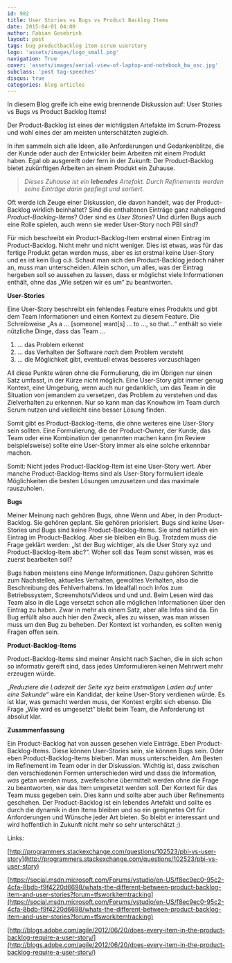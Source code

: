 ```yaml
---
id: 982
title: User Stories vs Bugs vs Product Backlog Items
date: 2015-04-01 04:00
author: Fabian Gosebrink
layout: post
tags: bug productbacklog item scrum userstory
logo: 'assets/images/logo_small.png'
navigation: True
cover: 'assets/images/aerial-view-of-laptop-and-notebook_bw_osc.jpg'
subclass: 'post tag-speeches'
disqus: true
categories: blog articles
---
```


In diesem Blog greife ich eine ewig brennende Diskussion auf: User Stories vs Bugs vs Product Backlog Items!

Der Product-Backlog ist eines der wichtigsten Artefakte im Scrum-Prozess und wohl eines der am meisten unterschätzten zugleich.

In ihm sammeln sich alle Ideen, alle Anforderungen und Gedankenblitze, die der Kunde oder auch der Entwickler beim Arbeiten mit einem Produkt haben. Egal ob ausgereift oder fern in der Zukunft: Der Product-Backlog bietet zukünftigen Arbeiten an einem Produkt ein Zuhause.

>*Dieses Zuhause ist ein **lebendes** Artefakt. Durch Refinements werden seine Einträge darin gepflegt und sortiert.*

Oft werde ich Zeuge einer Diskussion, die davon handelt, was der Product-Backlog wirklich beinhaltet? Sind die enthaltenen Einträge ganz naheliegend *Product-Backlog-Items*? Oder sind es *User Stories*? Und dürfen Bugs auch eine Rolle spielen, auch wenn sie weder User-Story noch PBI sind?

Für mich beschreibt ein Product-Backlog-Item erstmal einen Eintrag im Product-Backlog. Nicht mehr und nicht weniger. Dies ist etwas, was für das fertige Produkt getan werden muss, aber es ist erstmal keine User-Story und es ist kein Bug o.ä. Schaut man sich den Product-Backlog jedoch näher an, muss man unterscheiden. Allein schon, um alles, was der Eintrag hergeben soll so aussehen zu lassen, dass er möglichst viele Informationen enthält, ohne das „Wie setzen wir es um“ zu beantworten.

**User-Stories**

Eine User-Story beschreibt ein fehlendes Feature eines Produkts und gibt dem Team Informationen und einen Kontext zu diesem Feature. Die Schreibweise „As a … [someone] want[s] … to …, so that…“ enthält so viele nützliche Dinge, dass das Team …

1.  … das Problem erkennt
2.  … das Verhalten der Software *nach* dem Problem versteht
3.  … die Möglichkeit gibt, eventuell etwas besseres vorzuschlagen

All diese Punkte wären ohne die Formulierung, die im Übrigen nur einen Satz umfasst, in der Kürze nicht möglich. Eine User-Story gibt immer genug Kontext, eine Umgebung, wenn auch nur gedanklich, um das Team in die Situation von jemandem zu versetzen, das Problem zu verstehen und das Zielverhalten zu erkennen. Nur so kann man das Knowhow im Team durch Scrum nutzen und vielleicht eine besser Lösung finden.

Somit gibt es Product-Backlog-Items, die ohne weiteres eine User-Story sein sollten. Eine Formulierung, die der Product-Owner, der Kunde, das Team oder eine Kombination der genannten machen kann (im Review beispielsweise) sollte eine User-Story immer als eine solche erkennbar machen.

Somit: Nicht jedes Product-Backlog-Item ist eine User-Story wert. Aber manche Product-Backlog-Items sind als User-Story formuliert ideale Möglichkeiten die besten Lösungen umzusetzen und das maximale rauszuholen.

**Bugs**

Meiner Meinung nach gehören Bugs, ohne Wenn und Aber, in den Product-Backlog. Sie gehören geplant. Sie gehören priorisiert. Bugs sind keine User-Stories und Bugs sind keine Product-Backlog-Items. Sie sind natürlich ein Eintrag im Product-Backlog. Aber sie bleiben ein Bug. Trotzdem muss die Frage geklärt werden: „Ist der Bug wichtiger, als die User Story xyz und Product-Backlog-Item abc?“. Woher soll das Team sonst wissen, was es zuerst bearbeiten soll?

Bugs haben meistens eine Menge Informationen. Dazu gehören Schritte zum Nachstellen, aktuelles Verhalten, gewolltes Verhalten, also die Beschreibung des Fehlverhaltens. Im Idealfall noch Infos zum Betriebssystem, Screenshots/Videos und und und. Beim Lesen wird das Team also in die Lage versetzt schon alle möglichen Informationen über den Eintrag zu haben. Zwar in mehr als einem Satz, aber alle Infos sind da. Ein Bug erfüllt also auch hier den Zweck, alles zu wissen, was man wissen muss um den Bug zu beheben. Der Kontext ist vorhanden, es sollten wenig Fragen offen sein.

**Product-Backlog-Items**

Product-Backlog-Items sind meiner Ansicht nach Sachen, die in sich schon so informativ gereift sind, dass jedes Umformulieren keinen Mehrwert mehr erzeugen würde.

„*Reduziere die Ladezeit der Seite xyz beim erstmaligen Laden auf unter eine Sekunde*“ wäre ein Kandidat, der keine User-Story verdienen würde. Es ist klar, was gemacht werden muss, der Kontext ergibt sich ebenso. Die Frage „Wie wird es umgesetzt“ bleibt beim Team, die Anforderung ist absolut klar.

**Zusammenfassung**

Ein Product-Backlog hat von aussen gesehen viele Einträge. Eben Product-Backlog-Items. Diese können User-Stories sein, sie können Bugs sein. Oder eben Product-Backlog-Items bleiben. Man muss unterscheiden. Am Besten im Refinement im Team oder in der Diskussion. Wichtig ist, dass zwischen den verschiedenen Formen unterschieden wird und dass die Information, *was* getan werden muss, zweifelsohne übermittelt werden ohne die Frage zu beantworten, *wie* das Item umgesetzt werden soll. Der Kontext für das Team muss gegeben sein. Dies kann und sollte aber auch über Refinements geschehen. Der Product-Backlog ist ein lebendes Artefakt und sollte es durch die dynamik in den Items bleiben und so ein geeignetes Ort für Anforderungen und Wünsche jeder Art bieten. So bleibt er interessant und wird hoffentlich in Zukunft nicht mehr so sehr unterschätzt ;)

Links:

[http://programmers.stackexchange.com/questions/102523/pbi-vs-user-story](http://programmers.stackexchange.com/questions/102523/pbi-vs-user-story)

[https://social.msdn.microsoft.com/Forums/vstudio/en-US/f8ec9ec0-95c2-4cfa-8bdb-f9f4220d6698/whats-the-different-between-product-backlog-item-and-user-stories?forum=tfsworkitemtracking](https://social.msdn.microsoft.com/Forums/vstudio/en-US/f8ec9ec0-95c2-4cfa-8bdb-f9f4220d6698/whats-the-different-between-product-backlog-item-and-user-stories?forum=tfsworkitemtracking)

[http://blogs.adobe.com/agile/2012/06/20/does-every-item-in-the-product-backlog-require-a-user-story/](http://blogs.adobe.com/agile/2012/06/20/does-every-item-in-the-product-backlog-require-a-user-story/)
